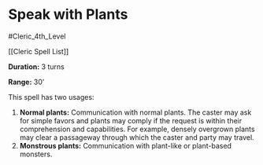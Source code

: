# Speak with Plants

#Cleric_4th_Level 

[[Cleric Spell List]]

**Duration:** 3 turns

**Range:** 30’

This spell has two usages:

1. **Normal plants:** Communication with normal plants. The caster may ask for simple favors and plants may comply if the request is within their comprehension and capabilities. For example, densely overgrown plants may clear a passageway through which the caster and party may travel.
2. **Monstrous plants:** Communication with plant-like or plant-based monsters.